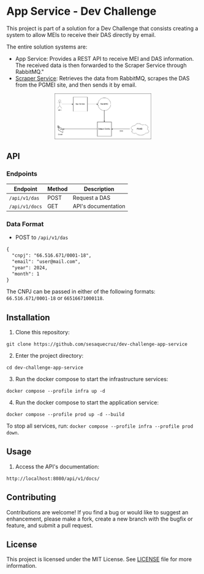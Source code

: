 # App Service - Dev Challenge

This project is part of a solution for a Dev Challenge that consists creating a system to allow MEIs to receive their DAS directly by email.

The entire solution systems are:
 
- App Service: Provides a REST API to receive MEI and DAS information. The received data is then forwarded to the Scraper Service through RabbitMQ."
- [Scraper Service](https://github.com/sesaquecruz/dev-challenge-scraper-service): Retrieves the data from RabbitMQ, scrapes the DAS from the PGMEI site, and then sends it by email.

<p align="center">
  <img src="./diagram.png" alt="Project Diagram" style="width:50%;">
</p>

## API

### Endpoints

| Endpoint       | Method | Description         |
|----------------|--------|---------------------|
| `/api/v1/das`  | POST   | Request a DAS       |
| `/api/v1/docs` | GET    | API's documentation |

### Data Format

- POST to `/api/v1/das`

```
{
  "cnpj": "66.516.671/0001-18",
  "email": "user@mail.com",
  "year": 2024,
  "month": 1
}
```

The CNPJ can be passed in either of the following formats: `66.516.671/0001-18` or `66516671000118`.

## Installation

1. Clone this repository:

```
git clone https://github.com/sesaquecruz/dev-challenge-app-service
```

2. Enter the project directory:

```
cd dev-challenge-app-service
```

3. Run the docker compose to start the infrastructure services:

```
docker compose --profile infra up -d
```

4. Run the docker compose to start the application service:

```
docker compose --profile prod up -d --build
```

To stop all services, run: `docker compose --profile infra --profile prod down`.

## Usage

1. Access the API's documentation:

```
http://localhost:8080/api/v1/docs/
```

## Contributing

Contributions are welcome! If you find a bug or would like to suggest an enhancement, please make a fork, create a new branch with the bugfix or feature, and submit a pull request.

## License

This project is licensed under the MIT License. See [LICENSE](./LICENSE) file for more information.
